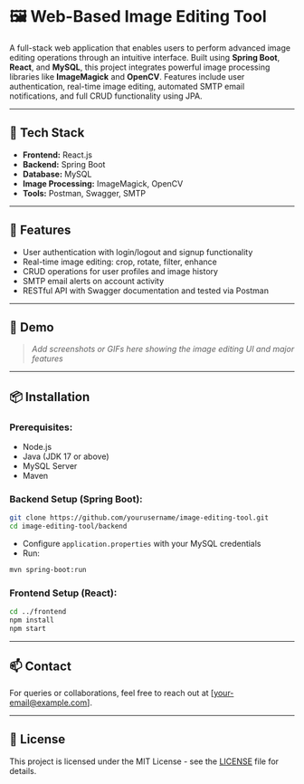 # 🖼️ Web-Based Image Editing Tool

A full-stack web application that enables users to perform advanced image editing operations through an intuitive interface. Built using **Spring Boot**, **React**, and **MySQL**, this project integrates powerful image processing libraries like **ImageMagick** and **OpenCV**. Features include user authentication, real-time image editing, automated SMTP email notifications, and full CRUD functionality using JPA.

---

## 🔧 Tech Stack
- **Frontend:** React.js  
- **Backend:** Spring Boot  
- **Database:** MySQL  
- **Image Processing:** ImageMagick, OpenCV  
- **Tools:** Postman, Swagger, SMTP

---

## 🚀 Features
- User authentication with login/logout and signup functionality  
- Real-time image editing: crop, rotate, filter, enhance  
- CRUD operations for user profiles and image history  
- SMTP email alerts on account activity  
- RESTful API with Swagger documentation and tested via Postman

---

## 📸 Demo

> *Add screenshots or GIFs here showing the image editing UI and major features*

---

## 📦 Installation

### Prerequisites:
- Node.js
- Java (JDK 17 or above)
- MySQL Server
- Maven

### Backend Setup (Spring Boot):
```bash
git clone https://github.com/yourusername/image-editing-tool.git
cd image-editing-tool/backend
```

- Configure `application.properties` with your MySQL credentials
- Run:
```bash
mvn spring-boot:run
```

### Frontend Setup (React):
```bash
cd ../frontend
npm install
npm start
```

---

## 📫 Contact
For queries or collaborations, feel free to reach out at [your-email@example.com].

---

## 📄 License
This project is licensed under the MIT License - see the [LICENSE](LICENSE) file for details.
